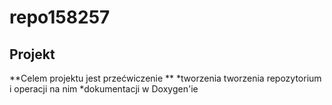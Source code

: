 # repo158257


## Projekt 
**Celem projektu jest przećwiczenie **
  *tworzenia tworzenia repozytorium i operacji na nim
  *dokumentacji w Doxygen'ie